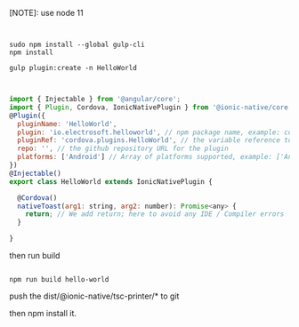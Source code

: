 [NOTE]: use node 11


```shell script


sudo npm install --global gulp-cli
npm install

gulp plugin:create -n HelloWorld


```


```js

import { Injectable } from '@angular/core';
import { Plugin, Cordova, IonicNativePlugin } from '@ionic-native/core';
@Plugin({
  pluginName: 'HelloWorld',
  plugin: 'io.electrosoft.helloworld', // npm package name, example: cordova-plugin-camera
  pluginRef: 'cordova.plugins.HelloWorld', // the variable reference to call the plugin, example: navigator.geolocation
  repo: '', // the github repository URL for the plugin
  platforms: ['Android'] // Array of platforms supported, example: ['Android', 'iOS']
})
@Injectable()
export class HelloWorld extends IonicNativePlugin {

  @Cordova()
  nativeToast(arg1: string, arg2: number): Promise<any> {
    return; // We add return; here to avoid any IDE / Compiler errors
  }

}

```


then run build

```shell script

npm run build hello-world
```

push the dist/@ionic-native/tsc-printer/* to git

then npm install it.


